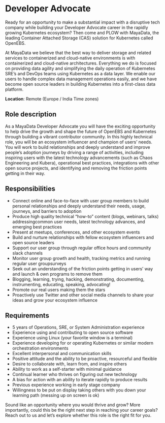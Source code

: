 # Developer Advocate
Ready for an opportunity to make a substantial impact with a disruptive tech company while building
your Developer Advocate career in the rapidly growing Kubernetes ecosystem? Then come and PLOW with MayaData,
the leading Container Attached Storage (CAS) solution for Kubernetes called OpenEBS.

At MayaData we believe that the best way to deliver storage and related services to containerized and 
cloud-native environments is with containerized and cloud-native architectures. Everything we do is 
focused on providing data agility and simplifying the daily operation of Kubernetes SRE’s and DevOps teams 
using Kubernetes as a data layer. We enable our users to handle complex data management operations easily, 
and we have become open source leaders in building Kubernetes into a first-class data platform. 

**Location**: Remote (Europe / India Time zones)

## Role description
As a MayaData Developer Advocate you will have the exciting opportunity to help drive the growth and shape the 
future of OpenEBS and Kubernetes through building a vibrant contributor community. In this highly technical role, 
you will be an ecosystem influencer and champion of users’ needs. You will work to build relationships and deeply 
understand and improve people’s adoption journeys by driving a range of activities, including inspiring users 
with the latest technology advancements (such as Chaos Engineering and Kubera), operational best practices, integrations 
with other open source projects, and identifying and removing the friction points getting in their way.

## Responsibilities
* Connect online and face-to-face with user group members to build personal relationships and deeply understand their 
needs, usage, journeys, and barriers to adoption
* Produce high quality technical “how-to” content (blogs, webinars, talks) addressingcommon user needs, 
latest technology advances, and emerging best practices
* Present at meetups, conferences, and other ecosystem events
* Build and nurture relationships with fellow ecosystem influencers and open source leaders
* Support our user group through regular office hours and community slack channels
* Monitor user group growth and health, tracking metrics and running regular user groupsurveys
* Seek out an understanding of the friction points getting in users’ way and launch & own programs to remove them
* Blogging, learning, trying, hacking, demonstrating, documenting, instrumenting, educating, speaking, advocating!
* Promote our real users making them the stars
* Proactively use Twitter and other social media channels to share your ideas and grow your ecosystem influence

## Requirements
* 5 years of Operations, SRE, or System Administration experience
* Experience using and contributing to open source software
* Experience using Linux (your favorite window is a terminal)
* Experience developing for or operating Kubernetes or similar modern orchestration environments
* Excellent interpersonal and communication skills
* Positive attitude and the ability to be proactive, resourceful and flexible
* Desire to collaborate with, learn from, and inspire others
* Ability to work as a self-starter with minimal guidance
* Continual learner who thrives on figuring out new technology
* A bias for action with an ability to iterate rapidly to produce results
* Previous experience working in early stage company
* Willingness to be put on display taking others with you down your learning path (messing up on screen is ok)

Sound like an opportunity where you would thrive and grow? More importantly, could this be the right next step in 
reaching your career goals? Reach out to us and let’s explore whether this role is the right fit for you.
